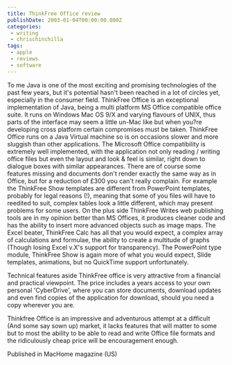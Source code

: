 ```yaml
---
title: ThinkFree Office review
publishDate: 2003-01-04T00:00:00.000Z
categories:
 - writing
 - chrischinchilla
tags:
 - apple 
 - reviews 
 - software
---
```


To me Java is one of the most exciting and promising technologies of the past few years, but it's potential hasn't been reached in a lot of circles yet, especially in the consumer field. ThinkFree Office is an exceptional implementation of Java, being a multi platform MS Office compatible office suite. It runs on Windows Mac OS 9/X and varying flavours of UNIX, thus parts of the interface may seem a little un-Mac like but when you?re developing cross platform certain compromises must be taken. ThinkFree Office runs on a Java Virtual machine so is on occasions slower and more sluggish than other applications. The Microsoft Office compatibility is extremely well implemented, with the application not only reading / writing office files but even the layout and look & feel is similar, right down to dialogue boxes with similar appearances. There are of course some features missing and documents don't render exactly the same way as in Office, but for a reduction of £300 you can't really complain. For example the ThinkFree Show templates are different from PowerPoint templates, probably for legal reasons (!), meaning that some of you files will have to reedited to suit, complex tables look a little different, which may present problems for some users. On the plus side ThinkFree Writes web publishing tools are in my opinion better than MS Offices, it produces cleaner code and has the ability to insert more advanced objects such as image maps. The Excel beater, ThinkFree Calc has all that you would expect, a complex array of calculations and formulae, the ability to create a multitude of graphs (Though losing Excel v.X's support for transparency). The PowerPoint type module, ThinkFree Show is again more of what you would expect, Slide templates, animations, but no QuickTime support unfortunately.

Technical features aside ThinkFree office is very attractive from a financial and practical viewpoint. The price includes a years access to your own personal 'CyberDrive', where you can store documents, download updates and even find copies of the application for download, should you need a copy wherever you are.

Thinkfree Office is an impressive and adventurous attempt at a difficult (And some say sown up) market, it lacks features that will matter to some but to most the ability to be able to read and write Office file formats and the ridiculously cheap price will be encouragement enough.

Published in MacHome magazine (US)
